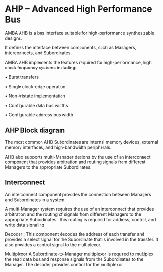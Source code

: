 # **AHP – Advanced High Performance Bus​**

AMBA AHB is a bus interface suitable for high-performance synthesizable designs. ​

It defines the interface between components, such as Managers, interconnects, and Subordinates. ​

AMBA AHB implements the features required for high-performance, high clock frequency systems including: ​

• Burst transfers ​

• Single clock-edge operation ​

• Non-tristate implementation ​

• Configurable data bus widths ​

• Configurable address bus width​

## **AHP Block diagram**

The most common AHB Subordinates are internal memory devices, external memory interfaces, and high-bandwidth peripherals. ​

AHB also supports multi-Manager designs by the use of an interconnect component that provides arbitration and routing signals from different Managers to the appropriate Subordinates.​

## **Interconnect**

An interconnect component provides the connection between Managers and Subordinates in a system.​

A multi-Manager system requires the use of an interconnect that provides arbitration and the routing of signals from different Managers to the appropriate Subordinates. This routing is required for address, control, and write data signaling​

Decoder : This component decodes the address of each transfer and provides a select signal for the Subordinate that is involved in the transfer. It also provides a control signal to the multiplexor.​

Multiplexor A Subordinate-to-Manager multiplexor is required to multiplex the read data bus and response signals from the Subordinates to the Manager. The decoder provides control for the multiplexor​
